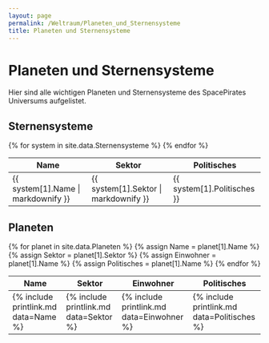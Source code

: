 ```yaml
---
layout: page
permalink: /Weltraum/Planeten_und_Sternensysteme
title: Planeten und Sternensysteme
---
```


# Planeten und Sternensysteme

Hier sind alle wichtigen Planeten und Sternensysteme des SpacePirates Universums aufgelistet.

## Sternensysteme

<table>
<thead>
<tr><th>Name</th><th>Sektor</th><th>Politisches</th></tr>
</thead>
<tbody>
{% for system in site.data.Sternensysteme %}
    <tr><td>{{ system[1].Name | markdownify }}</td><td>{{ system[1].Sektor | markdownify }}</td><td>{{ system[1].Politisches }}</td></tr>
{% endfor %}
</tbody>
</table>

## Planeten

<table>
<thead>
<tr><th>Name</th><th>Sektor</th><th>Einwohner</th><th>Politisches</th></tr>
</thead>
<tbody>
{% for planet in site.data.Planeten %}
    {% assign Name = planet[1].Name %}
    {% assign Sektor = planet[1].Sektor %}
    {% assign Einwohner = planet[1].Name %}
    {% assign Politisches = planet[1].Name %}
    <tr>
        <td>{% include printlink.md data=Name %}</td>
        <td>{% include printlink.md data=Sektor %}</td>
        <td>{% include printlink.md data=Einwohner %}</td>
        <td>{% include printlink.md data=Politisches %}</td>
    </tr>
{% endfor %}
</tbody>
</table>
